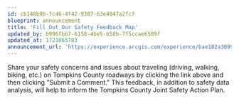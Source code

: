 ```yaml
---
id: cb148b9b-fc46-4f42-9307-63e4947a2fcf
blueprint: announcement
title: 'Fill Out Our Safety Feedback Map'
updated_by: b996fbb7-6158-4be5-b58b-7f5ccae6509f
updated_at: 1721065783
announcement_url: 'https://experience.arcgis.com/experience/bae182a30991422eac798f01c36f18db/page/Page/'
---
```

Share your safety concerns and issues about traveling (driving, walking, biking, etc.) on Tompkins County roadways by clicking the link above and then clicking "Submit a Comment." This feedback, in addition to safety data analysis, will help to inform the Tompkins County Joint Safety Action Plan.